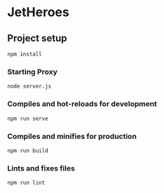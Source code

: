 # JetHeroes

## Project setup
```
npm install
```
### Starting Proxy 
```
node server.js
```
### Compiles and hot-reloads for development
```
npm run serve
```

### Compiles and minifies for production
```
npm run build
```

### Lints and fixes files
```
npm run lint
```